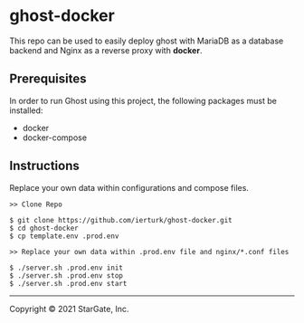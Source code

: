 # ghost-docker
This repo can be used to easily deploy ghost with MariaDB as a database backend and Nginx as a reverse proxy with **docker**.

## Prerequisites
In order to run Ghost using this project, the following packages must be installed:
- docker
- docker-compose

## Instructions
Replace your own data within configurations and compose files.
```
>> Clone Repo

$ git clone https://github.com/ierturk/ghost-docker.git
$ cd ghost-docker
$ cp template.env .prod.env

>> Replace your own data within .prod.env file and nginx/*.conf files

$ ./server.sh .prod.env init
$ ./server.sh .prod.env stop
$ ./server.sh .prod.env start
```
____
Copyright © 2021 StarGate, Inc.

